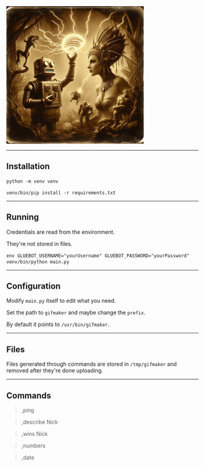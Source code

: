<img src="bot.jpg" width="360">

---

## Installation

```shell
python -m venv venv
```

```shell
venv/bin/pip install -r requirements.txt
```

---

## Running

Credentials are read from the environment.

They're not stored in files.

```shell
env GLUEBOT_USERNAME="yourUsername" GLUEBOT_PASSWORD="yourPassword" venv/bin/python main.py
```

---

## Configuration

Modify `main.py` itself to edit what you need.

Set the path to `gifmaker` and maybe change the `prefix`.

By default it points to `/usr/bin/gifmaker`.

---

## Files

Files generated through commands are stored in `/tmp/gifmaker` and removed after they're done uploading.

---

## Commands

> ,ping

> ,describe Nick

> ,wins Nick

> ,numbers

> ,date